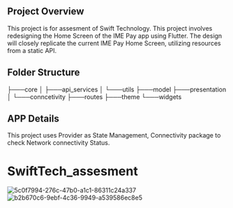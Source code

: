 ﻿## Project Overview

This project is for assesment of Swift Technology.
This project involves redesigning the Home Screen of the IME Pay app using Flutter. The design will closely replicate the current IME Pay Home Screen, utilizing resources from a static API.

## Folder Structure

├───core
│ ├───api_services
│ └───utils
├───model
├───presentation
│ └───conncetivity
├───routes
├───theme
└───widgets

## APP Details

This project uses Provider as State Management, Connectivity package to check Network connectivity Status.
# SwiftTech_assesment
![5c0f7994-276c-47b0-a1c1-86311c24a337](https://github.com/user-attachments/assets/7266edb2-cb37-4aa1-b683-d4801b15419f)
![b2b670c6-9ebf-4c36-9949-a539586ec8e5](https://github.com/user-attachments/assets/19c6aa41-d6c5-462a-9c70-29e39ca54d44)

